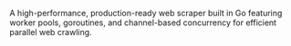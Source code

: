A high-performance, production-ready web scraper built in Go featuring worker pools, goroutines, and channel-based concurrency for efficient parallel web crawling.
